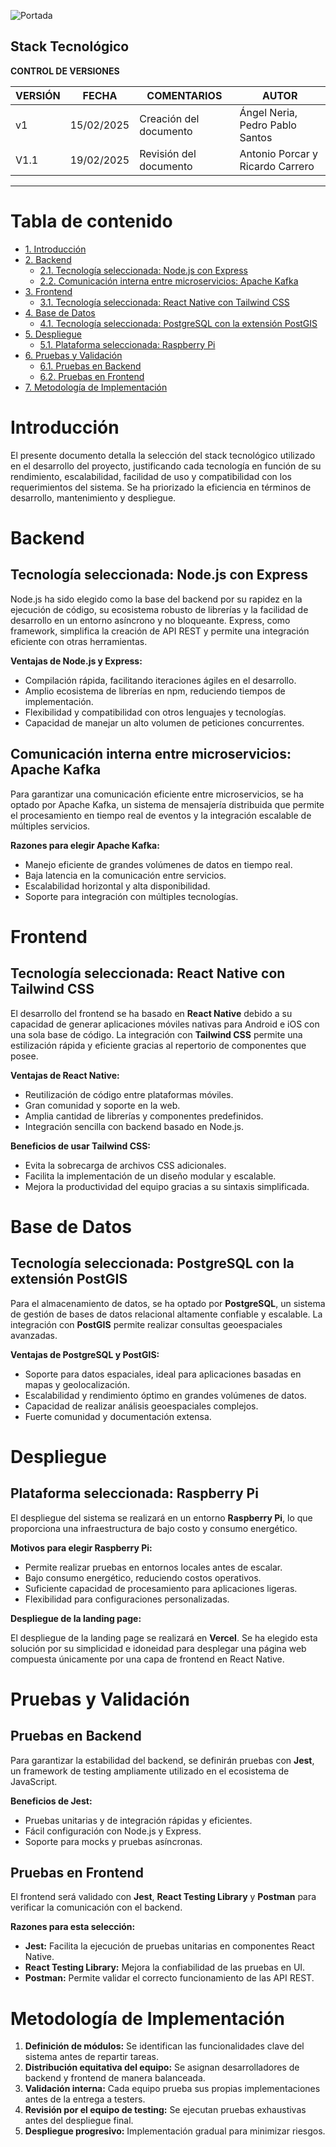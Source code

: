 ![Portada](../Imagenes/Herramientasyprocesos/Portada-Stack.png)

## Stack Tecnológico

**CONTROL DE VERSIONES**

| **VERSIÓN** | **FECHA**    | **COMENTARIOS**              | **AUTOR**                         |
|-------------|--------------|------------------------------|-----------------------------------|
| v1          | 15/02/2025   | Creación del documento       | Ángel Neria, Pedro Pablo Santos  |
| V1.1        | 19/02/2025   | Revisión del documento       | Antonio Porcar y Ricardo Carrero  |

---

# Tabla de contenido

- [1. Introducción](#introducción)
- [2. Backend](#backend)
  - [2.1. Tecnología seleccionada: Node.js con Express](#tecnología-seleccionada-nodejs-con-express)
  - [2.2. Comunicación interna entre microservicios: Apache Kafka](#comunicación-interna-entre-microservicios-apache-kafka)
- [3. Frontend](#frontend)
  - [3.1. Tecnología seleccionada: React Native con Tailwind CSS](#tecnología-seleccionada-react-native-con-tailwind-css)
- [4. Base de Datos](#base-de-datos)
  - [4.1. Tecnología seleccionada: PostgreSQL con la extensión PostGIS](#tecnología-seleccionada-postgresql-con-la-extensión-postgis)
- [5. Despliegue](#despliegue)
  - [5.1. Plataforma seleccionada: Raspberry Pi](#plataforma-seleccionada-raspberry-pi)
- [6. Pruebas y Validación](#pruebas-y-validación)
  - [6.1. Pruebas en Backend](#pruebas-en-backend)
  - [6.2. Pruebas en Frontend](#pruebas-en-frontend)
- [7. Metodología de Implementación](#metodología-de-implementación)

# Introducción

El presente documento detalla la selección del stack tecnológico utilizado en el desarrollo del proyecto, justificando cada tecnología en función de su rendimiento, escalabilidad, facilidad de uso y compatibilidad con los requerimientos del sistema. Se ha priorizado la eficiencia en términos de desarrollo, mantenimiento y despliegue.

# Backend

## Tecnología seleccionada: Node.js con Express

Node.js ha sido elegido como la base del backend por su rapidez en la ejecución de código, su ecosistema robusto de librerías y la facilidad de desarrollo en un entorno asíncrono y no bloqueante. Express, como framework, simplifica la creación de API REST y permite una integración eficiente con otras herramientas.

**Ventajas de Node.js y Express:**

- Compilación rápida, facilitando iteraciones ágiles en el desarrollo.
- Amplio ecosistema de librerías en npm, reduciendo tiempos de implementación.
- Flexibilidad y compatibilidad con otros lenguajes y tecnologías.
- Capacidad de manejar un alto volumen de peticiones concurrentes.

## Comunicación interna entre microservicios: Apache Kafka

Para garantizar una comunicación eficiente entre microservicios, se ha optado por Apache Kafka, un sistema de mensajería distribuida que permite el procesamiento en tiempo real de eventos y la integración escalable de múltiples servicios.

**Razones para elegir Apache Kafka:**

- Manejo eficiente de grandes volúmenes de datos en tiempo real.
- Baja latencia en la comunicación entre servicios.
- Escalabilidad horizontal y alta disponibilidad.
- Soporte para integración con múltiples tecnologías.

# Frontend

## Tecnología seleccionada: React Native con Tailwind CSS

El desarrollo del frontend se ha basado en **React Native** debido a su capacidad de generar aplicaciones móviles nativas para Android e iOS con una sola base de código. La integración con **Tailwind CSS** permite una estilización rápida y eficiente gracias al repertorio de componentes que posee.

**Ventajas de React Native:**

- Reutilización de código entre plataformas móviles.
- Gran comunidad y soporte en la web.
- Amplia cantidad de librerías y componentes predefinidos.
- Integración sencilla con backend basado en Node.js.

**Beneficios de usar Tailwind CSS:**

- Evita la sobrecarga de archivos CSS adicionales.
- Facilita la implementación de un diseño modular y escalable.
- Mejora la productividad del equipo gracias a su sintaxis simplificada.

# Base de Datos

## Tecnología seleccionada: PostgreSQL con la extensión PostGIS

Para el almacenamiento de datos, se ha optado por **PostgreSQL**, un sistema de gestión de bases de datos relacional altamente confiable y escalable. La integración con **PostGIS** permite realizar consultas geoespaciales avanzadas.

**Ventajas de PostgreSQL y PostGIS:**

- Soporte para datos espaciales, ideal para aplicaciones basadas en mapas y geolocalización.
- Escalabilidad y rendimiento óptimo en grandes volúmenes de datos.
- Capacidad de realizar análisis geoespaciales complejos.
- Fuerte comunidad y documentación extensa.

# Despliegue

## Plataforma seleccionada: Raspberry Pi

El despliegue del sistema se realizará en un entorno **Raspberry Pi**, lo que proporciona una infraestructura de bajo costo y consumo energético.

**Motivos para elegir Raspberry Pi:**

- Permite realizar pruebas en entornos locales antes de escalar.
- Bajo consumo energético, reduciendo costos operativos.
- Suficiente capacidad de procesamiento para aplicaciones ligeras.
- Flexibilidad para configuraciones personalizadas.

**Despliegue de la landing page:**

El despliegue de la landing page se realizará en **Vercel**. Se ha elegido esta solución por su simplicidad e idoneidad para desplegar una página web compuesta únicamente por una capa de frontend en React Native.

# Pruebas y Validación

## Pruebas en Backend

Para garantizar la estabilidad del backend, se definirán pruebas con **Jest**, un framework de testing ampliamente utilizado en el ecosistema de JavaScript.

**Beneficios de Jest:**

- Pruebas unitarias y de integración rápidas y eficientes.
- Fácil configuración con Node.js y Express.
- Soporte para mocks y pruebas asíncronas.

## Pruebas en Frontend

El frontend será validado con **Jest**, **React Testing Library** y **Postman** para verificar la comunicación con el backend.

**Razones para esta selección:**

- **Jest:** Facilita la ejecución de pruebas unitarias en componentes React Native.
- **React Testing Library:** Mejora la confiabilidad de las pruebas en UI.
- **Postman:** Permite validar el correcto funcionamiento de las API REST.

# Metodología de Implementación

1. **Definición de módulos:** Se identifican las funcionalidades clave del sistema antes de repartir tareas.
2. **Distribución equitativa del equipo:** Se asignan desarrolladores de backend y frontend de manera balanceada.
3. **Validación interna:** Cada equipo prueba sus propias implementaciones antes de la entrega a testers.
4. **Revisión por el equipo de testing:** Se ejecutan pruebas exhaustivas antes del despliegue final.
5. **Despliegue progresivo:** Implementación gradual para minimizar riesgos.
